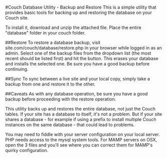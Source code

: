 #Couch Database Utility - Backup and Restore
This is a simple utility that provides basic tools for backing up and restoring the database on your Couch site.

To install it, download and unzip the attached file. Place the entire "database" folder in your couch folder.

##Restore
To restore a database backup, visit site.com/couch/database/restore.php in your browser while logged in as an admin. Select one of the backup files from the dropdown list (the most recent should be listed first) and hit the button. This erases your database and installs the selected one. Be sure you have a good backup before continuing.

##Sync
To sync between a live site and your local copy, simply take a backup from one and restore it to the other.

##Caveats
As with any database operation, be sure you have a good backup before proceeding with the restore operation.

This utility backs up and restores the entire database, not just the Couch tables. If your site has a database to itself, it's not a problem. But if your site shares a database - for example if using a prefix to install multiple Couch instances on the same database - that could lead to problems.

You may need to fiddle with your server configuration on your local server. PHP needs access to the mysql system tools. For MAMP servers on OSX, open the 3 files and you'll see where you can correct them for MAMP's quirky configuration.